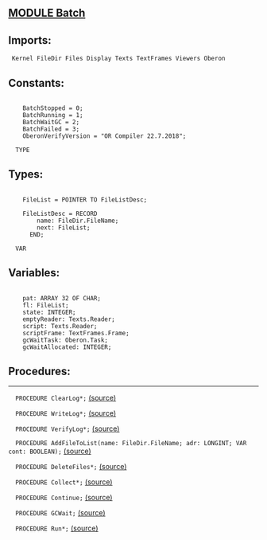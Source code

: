 
## [MODULE Batch](https://github.com/io-core/System/blob/main/Batch.Mod)

  ## Imports:
` Kernel FileDir Files Display Texts TextFrames Viewers Oberon`

## Constants:
```

    BatchStopped = 0;
    BatchRunning = 1;
    BatchWaitGC = 2;
    BatchFailed = 3;
    OberonVerifyVersion = "OR Compiler 22.7.2018";

  TYPE
```
## Types:
```

    FileList = POINTER TO FileListDesc;

    FileListDesc = RECORD
        name: FileDir.FileName;
        next: FileList;
      END;

  VAR
```
## Variables:
```

    pat: ARRAY 32 OF CHAR;
    fl: FileList;
    state: INTEGER;
    emptyReader: Texts.Reader;
    script: Texts.Reader;
    scriptFrame: TextFrames.Frame;
    gcWaitTask: Oberon.Task;
    gcWaitAllocated: INTEGER;

```
## Procedures:
---

`  PROCEDURE ClearLog*;` [(source)](https://github.com/io-core/System/blob/main/Batch.Mod#L33)


`  PROCEDURE WriteLog*;` [(source)](https://github.com/io-core/System/blob/main/Batch.Mod#L41)


`  PROCEDURE VerifyLog*;` [(source)](https://github.com/io-core/System/blob/main/Batch.Mod#L74)


`  PROCEDURE AddFileToList(name: FileDir.FileName; adr: LONGINT; VAR cont: BOOLEAN);` [(source)](https://github.com/io-core/System/blob/main/Batch.Mod#L123)


`  PROCEDURE DeleteFiles*;` [(source)](https://github.com/io-core/System/blob/main/Batch.Mod#L150)


`  PROCEDURE Collect*;` [(source)](https://github.com/io-core/System/blob/main/Batch.Mod#L174)


`  PROCEDURE Continue;` [(source)](https://github.com/io-core/System/blob/main/Batch.Mod#L180)


`  PROCEDURE GCWait;` [(source)](https://github.com/io-core/System/blob/main/Batch.Mod#L214)


`  PROCEDURE Run*;` [(source)](https://github.com/io-core/System/blob/main/Batch.Mod#L230)

